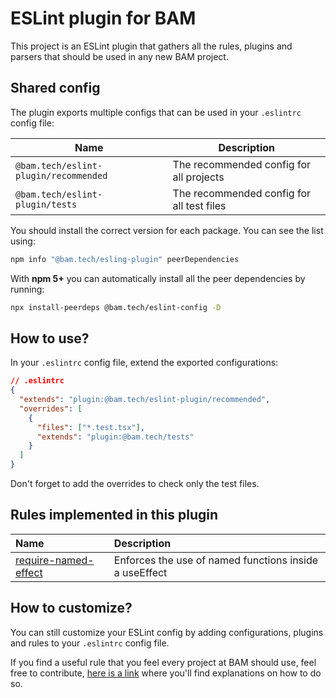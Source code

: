 # ESLint plugin for BAM

This project is an ESLint plugin that gathers all the rules, plugins and parsers that should be used in any new BAM project.

## Shared config

The plugin exports multiple configs that can be used in your `.eslintrc` config file:

| Name                                  | Description                               |
| ------------------------------------- | ----------------------------------------- |
| `@bam.tech/eslint-plugin/recommended` | The recommended config for all projects   |
| `@bam.tech/eslint-plugin/tests`       | The recommended config for all test files |

You should install the correct version for each package. You can see the list using:

```bash
npm info "@bam.tech/esling-plugin" peerDependencies
```

With **npm 5+** you can automatically install all the peer dependencies by running:

```bash
npx install-peerdeps @bam.tech/eslint-config -D
```

## How to use?

In your `.eslintrc` config file, extend the exported configurations:

```json
// .eslintrc
{
  "extends": "plugin:@bam.tech/eslint-plugin/recommended",
  "overrides": [
    {
      "files": ["*.test.tsx"],
      "extends": "plugin:@bam.tech/tests"
    }
  ]
}
```

Don't forget to add the overrides to check only the test files.

## Rules implemented in this plugin

<!-- begin auto-generated rules list -->

| Name                                                       | Description                                            |
| :--------------------------------------------------------- | :----------------------------------------------------- |
| [require-named-effect](docs/rules/require-named-effect.md) | Enforces the use of named functions inside a useEffect |

<!-- end auto-generated rules list -->

## How to customize?

You can still customize your ESLint config by adding configurations, plugins and rules to your `.eslintrc` config file.

If you find a useful rule that you feel every project at BAM should use, feel free to contribute, [here is a link](./CONTRIBUTING.md) where you'll find explanations on how to do so.
